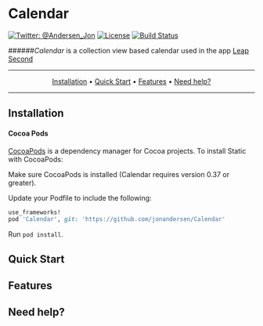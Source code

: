 Calendar
============
[![Twitter: @Andersen_Jon](https://img.shields.io/badge/contact-@Andersen_Jon-blue.svg?style=flat)](https://twitter.com/Andersen_Jon)
[![License](https://img.shields.io/badge/license-MIT-green.svg?style=flat)](https://github.com/jonandersen/calendar/blob/master/LICENSE)
[![Build Status](https://travis-ci.org/jonandersen/calendar.svg?branch=master)](https://travis-ci.org/jonandersen/calendar)


######*Calendar*  is a collection view based calendar used in the app [Leap Second](https://itunes.apple.com/us/app/leap-second/id1021405859?mt=8)



-------
<p align="center">
    <a href="#installation">Installation</a> &bull;
    <a href="#quick-start">Quick Start</a> &bull;
    <a href="#features">Features</a> &bull;
    <a href="#need-help">Need help?</a>
</p>

-------




## Installation
#### Cocoa Pods
[CocoaPods](http://cocoapods.org) is a dependency manager for Cocoa projects. To install Static with CocoaPods:

Make sure CocoaPods is installed (Calendar requires version 0.37 or greater).

Update your Podfile to include the following:

```ruby
use_frameworks!
pod 'Calendar', git: 'https://github.com/jonandersen/Calendar'
```

Run `pod install`.


## Quick Start


## Features

## Need help?




